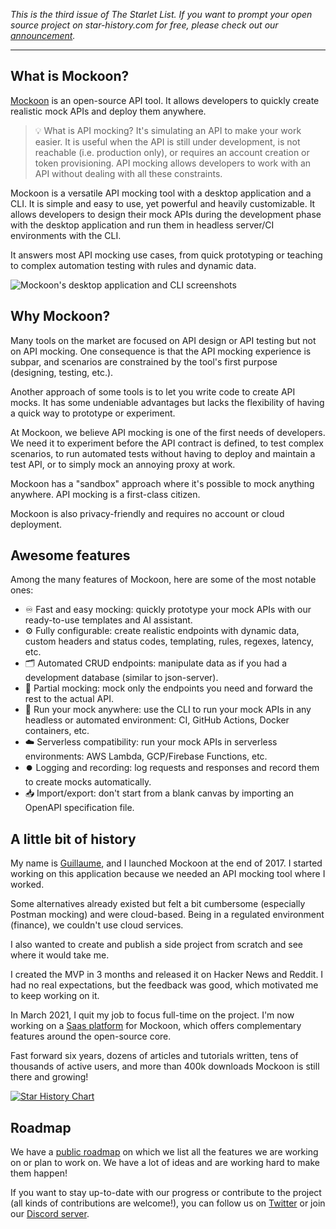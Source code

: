 *This is the third issue of The Starlet List. If you want to prompt your open source project on star-history.com for free, please check out our [announcement](/blog/list-your-open-source-project).*

---


## What is Mockoon?

[Mockoon](https://mockoon.com) is an open-source API tool. It allows developers to quickly create realistic mock APIs and deploy them anywhere.

> 💡 What is API mocking? It's simulating an API to make your work easier. It is useful when the API is still under development, is not reachable (i.e. production only), or requires an account creation or token provisioning. API mocking allows developers to work with an API without dealing with all these constraints.

Mockoon is a versatile API mocking tool with a desktop application and a CLI. It is simple and easy to use, yet powerful and heavily customizable.
It allows developers to design their mock APIs during the development phase with the desktop application and run them in headless server/CI environments with the CLI.

It answers most API mocking use cases, from quick prototyping or teaching to complex automation testing with rules and dynamic data.

![Mockoon's desktop application and CLI screenshots](/blog/assets/mockoon/screenshot.webp)

## Why Mockoon?

Many tools on the market are focused on API design or API testing but not on API mocking. One consequence is that the API mocking experience is subpar, and scenarios are constrained by the tool's first purpose (designing, testing, etc.).

Another approach of some tools is to let you write code to create API mocks. It has some undeniable advantages but lacks the flexibility of having a quick way to prototype or experiment.

At Mockoon, we believe API mocking is one of the first needs of developers. We need it to experiment before the API contract is defined, to test complex scenarios, to run automated tests without having to deploy and maintain a test API, or to simply mock an annoying proxy at work.

Mockoon has a "sandbox" approach where it's possible to mock anything anywhere. API mocking is a first-class citizen.

Mockoon is also privacy-friendly and requires no account or cloud deployment.

## Awesome features

Among the many features of Mockoon, here are some of the most notable ones:

- ♾️ Fast and easy mocking: quickly prototype your mock APIs with our ready-to-use templates and AI assistant.
- ⚙️ Fully configurable: create realistic endpoints with dynamic data, custom headers and status codes, templating, rules, regexes, latency, etc.
- 🗂️ Automated CRUD endpoints: manipulate data as if you had a development database (similar to json-server).
- 🧩 Partial mocking: mock only the endpoints you need and forward the rest to the actual API.
- 🐋 Run your mock anywhere: use the CLI to run your mock APIs in any headless or automated environment: CI, GitHub Actions, Docker containers, etc.
- ☁️ Serverless compatibility: run your mock APIs in serverless environments: AWS Lambda, GCP/Firebase Functions, etc.
- ⏺️ Logging and recording: log requests and responses and record them to create mocks automatically.
- 📥 Import/export: don't start from a blank canvas by importing an OpenAPI specification file.

## A little bit of history

My name is [Guillaume](https://twitter.com/255kb), and I launched Mockoon at the end of 2017. I started working on this application because we needed an API mocking tool where I worked.

Some alternatives already existed but felt a bit cumbersome (especially Postman mocking) and were cloud-based. Being in a regulated environment (finance), we couldn't use cloud services.

I also wanted to create and publish a side project from scratch and see where it would take me.

I created the MVP in 3 months and released it on Hacker News and Reddit. I had no real expectations, but the feedback was good, which motivated me to keep working on it.

In March 2021, I quit my job to focus full-time on the project. I'm now working on a [Saas platform](https://mockoon.com/pro/) for Mockoon, which offers complementary features around the open-source core.

Fast forward six years, dozens of articles and tutorials written, tens of thousands of active users, and more than 400k downloads Mockoon is still there and growing!

[![Star History Chart](https://api.star-history.com/svg?repos=mockoon/mockoon&type=Date)](https://star-history.com/#mockoon/mockoon&Date)

## Roadmap

We have a [public roadmap](https://mockoon.com/public-roadmap/) on which we list all the features we are working on or plan to work on. We have a lot of ideas and are working hard to make them happen!

If you want to stay up-to-date with our progress or contribute to the project (all kinds of contributions are welcome!), you can follow us on [Twitter](https://twitter.com/GetMockoon) or join our [Discord server](https://discord.gg/9WmZq5U).
